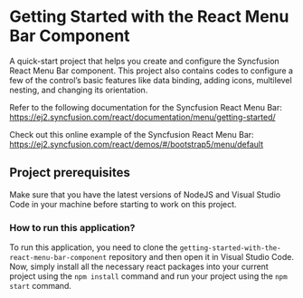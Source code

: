 # Getting Started with the React Menu Bar Component

A quick-start project that helps you create and configure the Syncfusion React Menu Bar component. This project also contains codes to configure a few of the control’s basic features like data binding, adding icons, multilevel nesting, and changing its orientation.

Refer to the following documentation for the Syncfusion React Menu Bar: 
https://ej2.syncfusion.com/react/documentation/menu/getting-started/

Check out this online example of the Syncfusion React Menu Bar: 
https://ej2.syncfusion.com/react/demos/#/bootstrap5/menu/default

## Project prerequisites

Make sure that you have the latest versions of NodeJS and Visual Studio Code in your machine before starting to work on this project.

### How to run this application?

To run this application, you need to clone the `getting-started-with-the-react-menu-bar-component` repository and then open it in Visual Studio Code. Now, simply install all the necessary react packages into your current project using the `npm install` command and run your project using the `npm start` command.